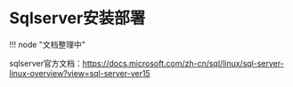 # Sqlserver安装部署

!!! node "文档整理中"

sqlserver官方文档：https://docs.microsoft.com/zh-cn/sql/linux/sql-server-linux-overview?view=sql-server-ver15